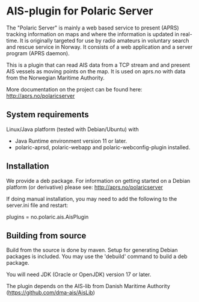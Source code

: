 # AIS-plugin for Polaric Server

The "Polaric Server" is mainly a web based service to present (APRS) 
tracking information on maps and where the information is updated in real-
time. It is originally targeted for use by radio amateurs in voluntary search
and rescue service in Norway. It consists of a web application and a server 
program (APRS daemon). 
 
This is a plugin that can read AIS data from a TCP stream and and present 
AIS vessels as moving points on the map. It is used on aprs.no with data from 
the Norwegian Maritime Authority. 
 
More documentation on the project can be found here: 
http://aprs.no/polaricserver

## System requirements

Linux/Java platform (tested with Debian/Ubuntu) with
* Java Runtime environment version 11 or later.  
* polaric-aprsd, polaric-webapp and polaric-webconfig-plugin installed.

## Installation

We provide a deb package. For information on getting 
started on a Debian platform (or derivative) please see: 
http://aprs.no/polaricserver

If doing manual installation, you may need to add the following to the 
server.ini file and restart: 

plugins = no.polaric.ais.AisPlugin


## Building from source 

Build from the source is done by maven. Setup for generating Debian
packages is included. You may use the 'debuild' command to build a deb package.

You will need JDK (Oracle or OpenJDK) version 17 or later.

The plugin depends on the AIS-lib from Danish Maritime Authority (https://github.com/dma-ais/AisLib)

